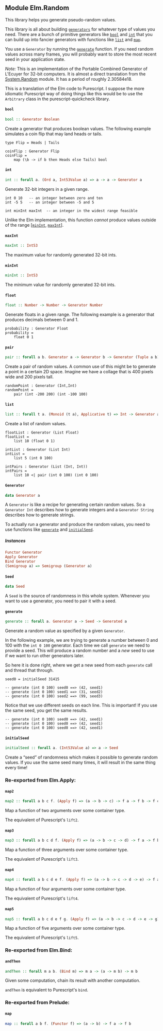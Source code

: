 ## Module Elm.Random

This library helps you generate pseudo-random values.

This library is all about building [`generators`](#Generator) for whatever
type of values you need. There are a bunch of primitive generators like
[`bool`](#bool) and [`int`](#int) that you can build up into fancier
generators with functions like [`list`](#list) and [`map`](#map).

You use a `Generator` by running the [`generate`](#generate) function. If you
need random values across many frames, you will probably want to store the
most recent seed in your application state.

*Note:* This is an implementation of the Portable Combined Generator of
L'Ecuyer for 32-bit computers. It is almost a direct translation from the
[System.Random](http://hackage.haskell.org/package/random-1.0.1.1/docs/System-Random.html)
module. It has a period of roughly 2.30584e18.

This is a translation of the Elm code to Purescript. I suppose the more idiomatic
Purescript way of doing things like this would be to use the `Arbitrary` class in
the purescript-quickcheck library.

#### `bool`

``` purescript
bool :: Generator Boolean
```

Create a generator that produces boolean values. The following example
simulates a coin flip that may land heads or tails.

    type Flip = Heads | Tails

    coinFlip : Generator Flip
    coinFlip =
        map (\b -> if b then Heads else Tails) bool

#### `int`

``` purescript
int :: forall a. (Ord a, Int53Value a) => a -> a -> Generator a
```

Generate 32-bit integers in a given range.

    int 0 10   -- an integer between zero and ten
    int -5 5   -- an integer between -5 and 5

    int minInt maxInt  -- an integer in the widest range feasible

Unlike the Elm implementation, this function *cannot* produce values outside of
the range [[`minInt`](#minInt), [`maxInt`](#maxInt)].

#### `maxInt`

``` purescript
maxInt :: Int53
```

The maximum value for randomly generated 32-bit ints.

#### `minInt`

``` purescript
minInt :: Int53
```

The minimum value for randomly generated 32-bit ints.

#### `float`

``` purescript
float :: Number -> Number -> Generator Number
```

Generate floats in a given range. The following example is a generator
that produces decimals between 0 and 1.

    probability : Generator Float
    probability =
        float 0 1

#### `pair`

``` purescript
pair :: forall a b. Generator a -> Generator b -> Generator (Tuple a b)
```

Create a pair of random values. A common use of this might be to generate
a point in a certain 2D space. Imagine we have a collage that is 400 pixels
wide and 200 pixels tall.

    randomPoint : Generator (Int,Int)
    randomPoint =
        pair (int -200 200) (int -100 100)

#### `list`

``` purescript
list :: forall t a. (Monoid (t a), Applicative t) => Int -> Generator a -> Generator (t a)
```

Create a list of random values.

    floatList : Generator (List Float)
    floatList =
        list 10 (float 0 1)

    intList : Generator (List Int)
    intList =
        list 5 (int 0 100)

    intPairs : Generator (List (Int, Int))
    intPairs =
        list 10 <| pair (int 0 100) (int 0 100)

#### `Generator`

``` purescript
data Generator a
```

A `Generator` is like a recipe for generating certain random values. So a
`Generator Int` describes how to generate integers and a `Generator String`
describes how to generate strings.

To actually *run* a generator and produce the random values, you need to use
functions like [`generate`](#generate) and [`initialSeed`](#initialSeed).

##### Instances
``` purescript
Functor Generator
Apply Generator
Bind Generator
(Semigroup a) => Semigroup (Generator a)
```

#### `Seed`

``` purescript
data Seed
```

A `Seed` is the source of randomness in this whole system. Whenever
you want to use a generator, you need to pair it with a seed.

#### `generate`

``` purescript
generate :: forall a. Generator a -> Seed -> Generated a
```

Generate a random value as specified by a given `Generator`.

In the following example, we are trying to generate a number between 0 and 100
with the `int 0 100` generator. Each time we call `generate` we need to provide
a seed. This will produce a random number and a *new* seed to use if we want to
run other generators later.

So here it is done right, where we get a new seed from each `generate` call and
thread that through.

    seed0 = initialSeed 31415

    -- generate (int 0 100) seed0 ==> (42, seed1)
    -- generate (int 0 100) seed1 ==> (31, seed2)
    -- generate (int 0 100) seed2 ==> (99, seed3)

Notice that we use different seeds on each line. This is important! If you use
the same seed, you get the same results.

    -- generate (int 0 100) seed0 ==> (42, seed1)
    -- generate (int 0 100) seed0 ==> (42, seed1)
    -- generate (int 0 100) seed0 ==> (42, seed1)

#### `initialSeed`

``` purescript
initialSeed :: forall a. (Int53Value a) => a -> Seed
```

Create a &ldquo;seed&rdquo; of randomness which makes it possible to
generate random values. If you use the same seed many times, it will result
in the same thing every time!


### Re-exported from Elm.Apply:

#### `map2`

``` purescript
map2 :: forall a b c f. (Apply f) => (a -> b -> c) -> f a -> f b -> f c
```

Map a function of two arguments over some container type.

The equivalent of Purescript's `lift2`.

#### `map3`

``` purescript
map3 :: forall a b c d f. (Apply f) => (a -> b -> c -> d) -> f a -> f b -> f c -> f d
```

Map a function of three arguments over some container type.

The equivalent of Purescript's `lift3`.

#### `map4`

``` purescript
map4 :: forall a b c d e f. (Apply f) => (a -> b -> c -> d -> e) -> f a -> f b -> f c -> f d -> f e
```

Map a function of four arguments over some container type.

The equivalent of Purescript's `lift4`.

#### `map5`

``` purescript
map5 :: forall a b c d e f g. (Apply f) => (a -> b -> c -> d -> e -> g) -> f a -> f b -> f c -> f d -> f e -> f g
```

Map a function of five arguments over some container type.

The equivalent of Purescript's `lift5`.

### Re-exported from Elm.Bind:

#### `andThen`

``` purescript
andThen :: forall m a b. (Bind m) => m a -> (a -> m b) -> m b
```

Given some computation, chain its result with another computation.

`andThen` is equivalent to Purescript's `bind`.

### Re-exported from Prelude:

#### `map`

``` purescript
map :: forall a b f. (Functor f) => (a -> b) -> f a -> f b
```

